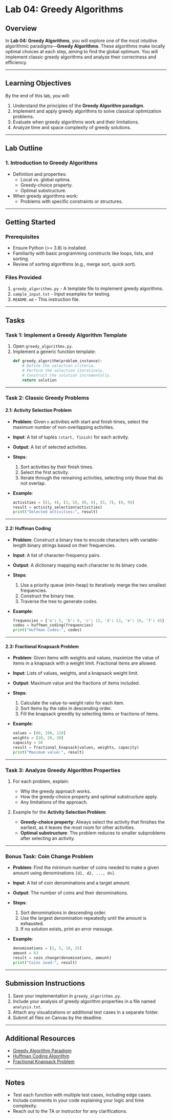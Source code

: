 # Lab 04: Greedy Algorithms

## Overview
In **Lab 04: Greedy Algorithms**, you will explore one of the most intuitive algorithmic paradigms—**Greedy Algorithms**. These algorithms make locally optimal choices at each step, aiming to find the global optimum. You will implement classic greedy algorithms and analyze their correctness and efficiency.

---

## Learning Objectives
By the end of this lab, you will:
1. Understand the principles of the **Greedy Algorithm paradigm**.
2. Implement and apply greedy algorithms to solve classical optimization problems.
3. Evaluate when greedy algorithms work and their limitations.
4. Analyze time and space complexity of greedy solutions.

---

## Lab Outline

### 1. **Introduction to Greedy Algorithms**
   - Definition and properties:
     - Local vs. global optima.
     - Greedy-choice property.
     - Optimal substructure.
   - When greedy algorithms work:
     - Problems with specific constraints or structures.

---

## Getting Started

### Prerequisites
- Ensure Python (>= 3.8) is installed.
- Familiarity with basic programming constructs like loops, lists, and sorting.
- Review of sorting algorithms (e.g., merge sort, quick sort).

### Files Provided
1. `greedy_algorithms.py` - A template file to implement greedy algorithms.
2. `sample_input.txt` - Input examples for testing.
3. `README.md` - This instruction file.

---

## Tasks

### Task 1: Implement a Greedy Algorithm Template
1. Open `greedy_algorithms.py`.
2. Implement a generic function template:
   ```python
   def greedy_algorithm(problem_instance):
       # Define the selection criteria.
       # Perform the selection iteratively.
       # Construct the solution incrementally.
       return solution
   ```

---

### Task 2: Classic Greedy Problems

#### 2.1: **Activity Selection Problem**
- **Problem**: Given `n` activities with start and finish times, select the maximum number of non-overlapping activities.
- **Input**: A list of tuples `(start, finish)` for each activity.
- **Output**: A list of selected activities.

- **Steps**:
  1. Sort activities by their finish times.
  2. Select the first activity.
  3. Iterate through the remaining activities, selecting only those that do not overlap.

- **Example**:
  ```python
  activities = [(1, 4), (3, 5), (0, 6), (5, 7), (8, 9)]
  result = activity_selection(activities)
  print("Selected activities:", result)
  ```

---

#### 2.2: **Huffman Coding**
- **Problem**: Construct a binary tree to encode characters with variable-length binary strings based on their frequencies.
- **Input**: A list of character-frequency pairs.
- **Output**: A dictionary mapping each character to its binary code.

- **Steps**:
  1. Use a priority queue (min-heap) to iteratively merge the two smallest frequencies.
  2. Construct the binary tree.
  3. Traverse the tree to generate codes.

- **Example**:
  ```python
  frequencies = {'a': 5, 'b': 9, 'c': 12, 'd': 13, 'e': 16, 'f': 45}
  codes = huffman_coding(frequencies)
  print("Huffman Codes:", codes)
  ```

---

#### 2.3: **Fractional Knapsack Problem**
- **Problem**: Given items with weights and values, maximize the value of items in a knapsack with a weight limit. Fractional items are allowed.
- **Input**: Lists of values, weights, and a knapsack weight limit.
- **Output**: Maximum value and the fractions of items included.

- **Steps**:
  1. Calculate the value-to-weight ratio for each item.
  2. Sort items by the ratio in descending order.
  3. Fill the knapsack greedily by selecting items or fractions of items.

- **Example**:
  ```python
  values = [60, 100, 120]
  weights = [10, 20, 30]
  capacity = 50
  result = fractional_knapsack(values, weights, capacity)
  print("Maximum value:", result)
  ```

---

### Task 3: Analyze Greedy Algorithm Properties
1. For each problem, explain:
   - Why the greedy approach works.
   - How the greedy-choice property and optimal substructure apply.
   - Any limitations of the approach.

2. Example for the **Activity Selection Problem**:
   - **Greedy-choice property**: Always select the activity that finishes the earliest, as it leaves the most room for other activities.
   - **Optimal substructure**: The problem reduces to smaller subproblems after selecting an activity.

---

### Bonus Task: Coin Change Problem
- **Problem**: Find the minimum number of coins needed to make a given amount using denominations `[d1, d2, ..., dn]`.
- **Input**: A list of coin denominations and a target amount.
- **Output**: The number of coins and their denominations.

- **Steps**:
  1. Sort denominations in descending order.
  2. Use the largest denomination repeatedly until the amount is exhausted.
  3. If no solution exists, print an error message.

- **Example**:
  ```python
  denominations = [1, 5, 10, 25]
  amount = 63
  result = coin_change(denominations, amount)
  print("Coins used:", result)
  ```

---

## Submission Instructions
1. Save your implementation in `greedy_algorithms.py`.
2. Include your analysis of greedy algorithm properties in a file named `analysis.txt`.
3. Attach any visualizations or additional test cases in a separate folder.
4. Submit all files on Canvas by the deadline.

---

## Additional Resources
- [Greedy Algorithm Paradigm](https://en.wikipedia.org/wiki/Greedy_algorithm)
- [Huffman Coding Algorithm](https://www.geeksforgeeks.org/greedy-algorithms-set-3-huffman-coding/)
- [Fractional Knapsack Problem](https://www.geeksforgeeks.org/fractional-knapsack-problem/)

---

## Notes
- Test each function with multiple test cases, including edge cases.
- Include comments in your code explaining your logic and time complexity.
- Reach out to the TA or instructor for any clarifications.
